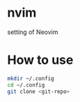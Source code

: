 # nvim

setting of Neovim

# How to use

```bash
mkdir ~/.config
cd ~/.config
git clone <git-repo>
```
